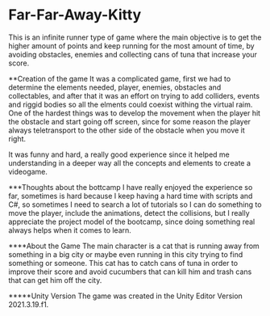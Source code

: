 # Far-Far-Away-Kitty
This is an infinite runner type of game where the main objective is to get the higher amount of points and keep running for the most amount of time, by avoiding obstacles, enemies and collecting cans of tuna that increase your score. 

**Creation of the game
It was a complicated game, first we had to determine the elements needed, player, enemies, obstacles and collectables, and after that it was an effort on trying to add colliders, events and riggid bodies so all the elments could coexist withing the virtual raim. One of the hardest things was to develop the movement when the player hit the obstacle and start going off screen, since for some reason the player always teletransport to the other side of the obstacle when you move it right. 

It was funny and hard, a really good experience since it helped me understanding in a deeper way all the concepts and elements to create a videogame.

***Thoughts about the bottcamp
I have really enjoyed the experience so far, sometimes is hard because I keep having a hard time with scripts and C#, so sometimes I need to search a lot of tutorials so I can do something to move the player, include the animations, detect the collisions, but I really appreciate the project model of the bootcamp, since doing something real always helps when it comes to learn. 

****About the Game
The main character is a cat that is running away from something in a big city or maybe even running in this city trying to find something or someone. This cat has to catch cans of tuna in order to improve their score and avoid cucumbers that can kill him and trash cans that can get him off the city. 

*****Unity Version
The game was created in the Unity Editor Version 2021.3.19.f1.
